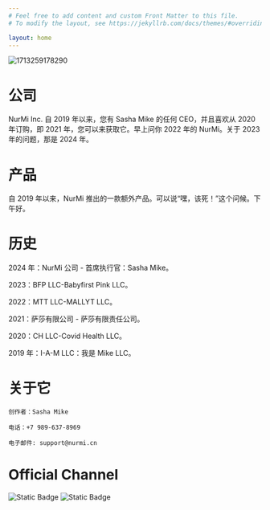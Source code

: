 ```yaml
---
# Feel free to add content and custom Front Matter to this file.
# To modify the layout, see https://jekyllrb.com/docs/themes/#overriding-theme-defaults

layout: home
---
```

![1713259178290](https://github.com/user-attachments/assets/29720a79-1122-4187-969f-958b7432595f)
# 公司
NurMi Inc. 自 2019 年以来，您有 Sasha Mike 的任何 CEO，并且喜欢从 2020 年订购，即 2021 年，您可以来获取它。早上问你 2022 年的 NurMi。关于 2023 年的问题，那是 2024 年。
# 产品
自 2019 年以来，NurMi 推出的一款额外产品。可以说“嘿，该死！”这个问候。下午好。
# 历史
2024 年：NurMi 公司 - 首席执行官：Sasha Mike。

2023：BFP LLC-Babyfirst Pink LLC。

2022：MTT LLC-MALLYT LLC。

2021：萨莎有限公司 - 萨莎有限责任公司。

2020：CH LLC-Covid Health LLC。

2019 年：I-A-M LLC：我是 Mike LLC。
# 关于它
```
创作者：Sasha Mike

电话：+7 989-637-8969

电子邮件: support@nurmi.cn 
```
# Official Channel
![Static Badge](https://img.shields.io/badge/build-donate-brightgreen?style=for-the-badge&logo=Boosty&logoColor=White&label=Boosty&color=%23eb5e34&link=https%3A%2F%2Fboosty.to%2Fnurmike) ![Static Badge](https://img.shields.io/badge/build-chat-brightgreen?style=for-the-badge&logo=Discord&label=Discord&color=%235865F2&link=https%3A%2F%2Fdiscord.gg%2Fe5BBx5ap)
